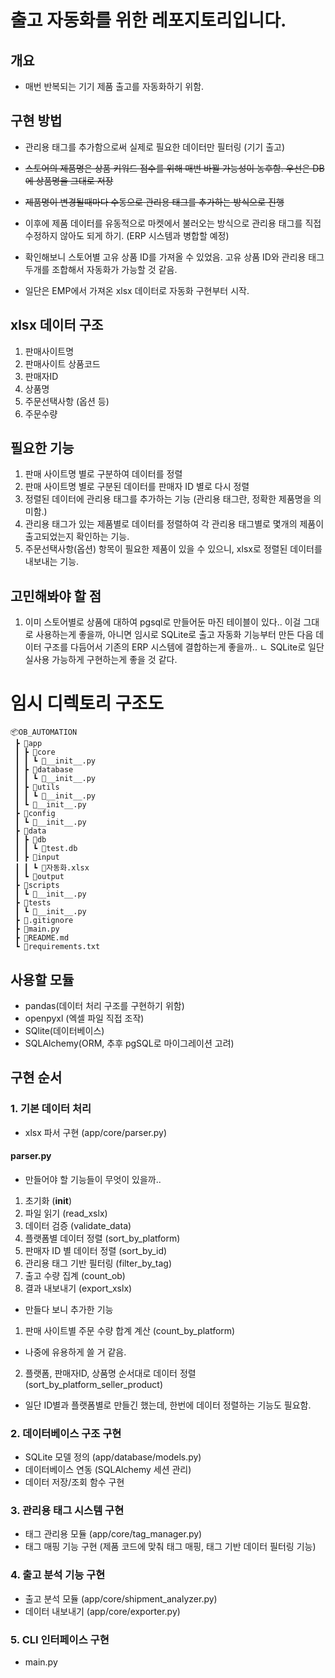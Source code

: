 # 출고 자동화를 위한 레포지토리입니다.

## 개요
- 매번 반복되는 기기 제품 출고를 자동화하기 위함.

## 구현 방법 
- 관리용 태그를 추가함으로써 실제로 필요한 데이터만 필터링 (기기 출고)
- ~~스토어의 제품명은 상품 키워드 점수를 위해 매번 바뀔 가능성이 농후함. 우선은 DB에 상품명을 그대로 저장~~
- ~~제품명이 변경될때마다 수동으로 관리용 태그를 추가하는 방식으로 진행~~
- 이후에 제품 데이터를 유동적으로 마켓에서 불러오는 방식으로 관리용 태그를 직접 수정하지 않아도 되게 하기. (ERP 시스템과 병합할 예정)

- 확인해보니 스토어별 고유 상품 ID를 가져올 수 있었음. 고유 상품 ID와 관리용 태그 두개를 조합해서 자동화가 가능할 것 같음.
- 일단은 EMP에서 가져온 xlsx 데이터로 자동화 구현부터 시작.

## xlsx 데이터 구조
1. 판매사이트명
2. 판매사이트 상품코드
3. 판매자ID 
4. 상품명
5. 주문선택사항 (옵션 등)
6. 주문수량 

## 필요한 기능 
1. 판매 사이트명 별로 구분하여 데이터를 정렬
2. 판매 사이트명 별로 구분된 데이터를 판매자 ID 별로 다시 정렬
3. 정렬된 데이터에 관리용 태그를 추가하는 기능 (관리용 태그란, 정확한 제품명을 의미함.)
4. 관리용 태그가 있는 제품별로 데이터를 정렬하여 각 관리용 태그별로 몇개의 제품이 출고되었는지 확인하는 기능. 
5. 주문선택사항(옵션) 항목이 필요한 제품이 있을 수 있으니, xlsx로 정렬된 데이터를 내보내는 기능. 

## 고민해봐야 할 점
1. 이미 스토어별로 상품에 대하여 pgsql로 만들어둔 마진 테이블이 있다.. 이걸 그대로 사용하는게 좋을까, 아니면 임시로 SQLite로 출고 자동화 기능부터 만든 다음 데이터 구조를 다듬어서 기존의 ERP 시스템에 결합하는게 좋을까.. 
ㄴ SQLite로 일단 실사용 가능하게 구현하는게 좋을 것 같다. 


# 임시 디렉토리 구조도
```
📦OB_AUTOMATION
 ┣ 📂app
 ┃ ┣ 📂core
 ┃ ┃ ┗ 📜__init__.py
 ┃ ┣ 📂database
 ┃ ┃ ┗ 📜__init__.py
 ┃ ┣ 📂utils
 ┃ ┃ ┗ 📜__init__.py
 ┃ ┗ 📜__init__.py
 ┣ 📂config
 ┃ ┗ 📜__init__.py
 ┣ 📂data
 ┃ ┣ 📂db
 ┃ ┃ ┗ 📜test.db
 ┃ ┣ 📂input
 ┃ ┃ ┗ 📜자동화.xlsx
 ┃ ┗ 📂output
 ┣ 📂scripts
 ┃ ┗ 📜__init__.py
 ┣ 📂tests
 ┃ ┗ 📜__init__.py
 ┣ 📜.gitignore
 ┣ 📜main.py
 ┣ 📜README.md
 ┗ 📜requirements.txt
 ```

 ## 사용할 모듈
 - pandas(데이터 처리 구조를 구현하기 위함)
 - openpyxl (엑셀 파일 직접 조작)
 - SQlite(데이터베이스)
 - SQLAlchemy(ORM, 추후 pgSQL로 마이그레이션 고려)

## 구현 순서

### 1. 기본 데이터 처리
- xlsx 파서 구현 (app/core/parser.py)

#### parser.py
- 만들어야 할 기능들이 무엇이 있을까..
1. 초기화 (__init__)
2. 파일 읽기 (read_xslx)
3. 데이터 검증 (validate_data)
4. 플랫폼별 데이터 정렬 (sort_by_platform)
5. 판매자 ID 별 데이터 정렬 (sort_by_id)
6. 관리용 태그 기반 필터링 (filter_by_tag)
7. 출고 수량 집계 (count_ob)
8. 결과 내보내기 (export_xslx)

- 만들다 보니 추가한 기능
1. 판매 사이트별 주문 수량 합계 계산 (count_by_platform)
- 나중에 유용하게 쓸 거 같음. 
2. 플랫폼, 판매자ID, 상품명 순서대로 데이터 정렬 (sort_by_platform_seller_product)
- 일단 ID별과 플랫폼별로 만들긴 했는데, 한번에 데이터 정렬하는 기능도 필요함. 



### 2. 데이터베이스 구조 구현
- SQLite 모델 정의 (app/database/models.py)
- 데이터베이스 연동 (SQLAlchemy 세션 관리)
- 데이터 저장/조회 함수 구현

### 3. 관리용 태그 시스템 구현
- 태그 관리용 모듈 (app/core/tag_manager.py)
- 태그 매핑 기능 구현 (제품 코드에 맞춰 태그 매핑, 태그 기반 데이터 필터링 기능)

### 4. 출고 분석 기능 구현
- 출고 분석 모듈 (app/core/shipment_analyzer.py)
- 데이터 내보내기 (app/core/exporter.py)

### 5. CLI 인터페이스 구현
- main.py 